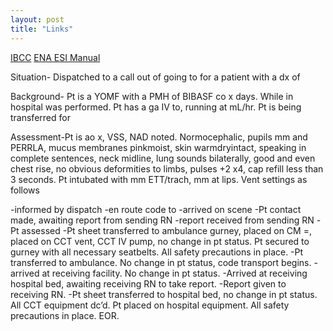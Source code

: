 ```yaml
---
layout: post
title: "Links"
---
```


[IBCC](https://emcrit.org/ibcc/toc/)
[ENA ESI Manual](https://www.ena.org/docs/default-source/education-document-library/triage/esi-implementation-handbook-2020.pdf?sfvrsn=fdc327df_4)

Situation- Dispatched to a call out of going to for a patient with a dx of

Background- Pt is a YOMF with a PMH of BIBASF co x days. While in hospital was performed. Pt has a ga IV to, running at mL/hr. Pt is being transferred for

Assessment-Pt is ao x, VSS, NAD noted. Normocephalic, pupils mm and PERRLA, mucus membranes pinkmoist, skin warmdryintact, speaking in complete sentences, neck midline, lung sounds bilaterally, good and even chest rise, no obvious deformities to limbs, pulses +2 x4, cap refill less than 3 seconds. Pt intubated with mm ETT/trach, mm at lips. Vent settings as follows

-informed by dispatch
-en route code to
-arrived on scene
-Pt contact made, awaiting report from sending RN
-report received from sending RN
-Pt assessed
-Pt sheet transferred to ambulance gurney, placed on CM =, placed on CCT vent, CCT IV pump, no change in pt status. Pt secured to gurney with all necessary seatbelts. All safety precautions in place.
-Pt transferred to ambulance. No change in pt status, code transport begins.
-arrived at receiving facility. No change in pt status. 
-Arrived at receiving hospital bed, awaiting receiving RN to take report.
-Report given to receiving RN.
-Pt sheet transferred to hospital bed, no change in pt status. All CCT equipment dc’d. Pt placed on hospital equipment. All safety precautions in place. EOR.
